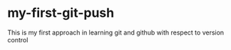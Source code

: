 # my-first-git-push
This is my first approach in learning git and github with respect to version control
